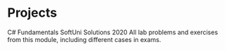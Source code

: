 # Projects
C# Fundamentals SoftUni Solutions
2020
All lab problems and exercises from this module, including different cases in exams. 

